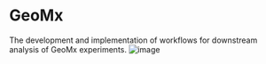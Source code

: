 # GeoMx
The development and implementation of workflows for downstream analysis of GeoMx experiments.
![image](https://github.com/IMCM-OX/GeoMx/assets/27027989/998f15e0-e04a-4887-96c0-356bf2b02f09)
